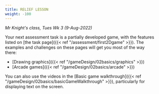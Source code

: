```yaml
---
title: RELIEF LESSON
weight: -100
---
```

*Mr Knight's class, Tues Wk 3 (9-Aug-2022)*

Your next assessment task is a partially developed game, with the features listed on [the task page]({{< ref "/assessment/first2Dgame" >}}). The examples and challenges on these pages will get you most of the way there:
- [Drawing graphics]({{< ref "/gameDesign/02basics/graphics" >}})
- [Arcade games]({{< ref "/gameDesign/02basics/arcade" >}})

You can also use the videos in the [Basic game walkthrough]({{< ref "/gameDesign/02basics/basicGameWalkthrough" >}}), particularly for displaying text on the screen.

